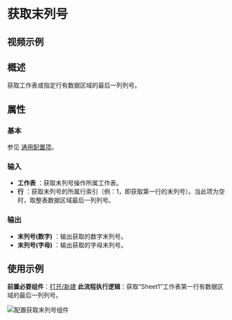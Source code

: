 # 获取末列号

## 视频示例

## 概述

获取工作表或指定行有数据区域的最后一列列号。

## 属性

### 基本

参见 [通用配置项](../Appendix/CommonConfigurationItems.md)。

### 输入

- **工作表** ：获取末列号操作所属工作表。
- **行** ：获取末列号的所属行索引（例：1，即获取第一行的末列号）。当此项为空时，取整表数据区域最后一列列号。

### 输出

- **末列号(数字)** ：输出获取的数字末列号。
- **末列号(字母)** ：输出获取的字母末列号。

## 使用示例

**前置必要组件**：[打开/新建](../OfficeExcel/OpenExcel.md)
**此流程执行逻辑**：获取“Sheet1”工作表第一行有数据区域的最后一列列号。

![配置获取末列号组件](https://docimages.blob.core.chinacloudapi.cn/images/Activities/GetLastColumn1.png)
